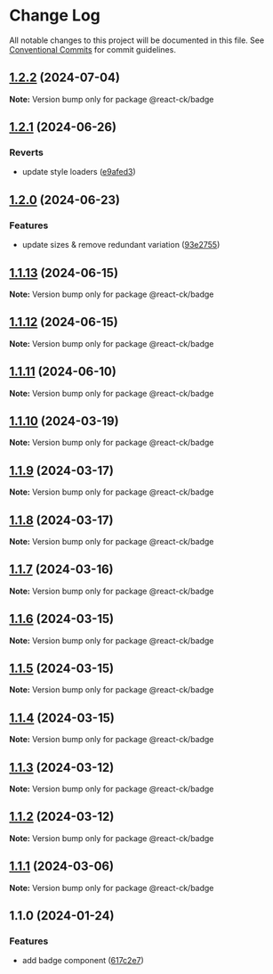 # Change Log

All notable changes to this project will be documented in this file.
See [Conventional Commits](https://conventionalcommits.org) for commit guidelines.

## [1.2.2](https://github.com/abelflopes/react-ck/compare/@react-ck/badge@1.2.1...@react-ck/badge@1.2.2) (2024-07-04)

**Note:** Version bump only for package @react-ck/badge





## [1.2.1](https://github.com/abelflopes/react-ck/compare/@react-ck/badge@1.2.0...@react-ck/badge@1.2.1) (2024-06-26)


### Reverts

* update style loaders ([e9afed3](https://github.com/abelflopes/react-ck/commit/e9afed309e7893e95b4b02cceb7e9636670740b8))



## [1.2.0](https://github.com/abelflopes/react-ck/compare/@react-ck/badge@1.1.13...@react-ck/badge@1.2.0) (2024-06-23)


### Features

* update sizes & remove redundant variation ([93e2755](https://github.com/abelflopes/react-ck/commit/93e2755f0df934e18db5af39c971edebbf9c7fe9))



## [1.1.13](https://github.com/abelflopes/react-ck/compare/@react-ck/badge@1.1.12...@react-ck/badge@1.1.13) (2024-06-15)

**Note:** Version bump only for package @react-ck/badge





## [1.1.12](https://github.com/abelflopes/react-ck/compare/@react-ck/badge@1.1.11...@react-ck/badge@1.1.12) (2024-06-15)

**Note:** Version bump only for package @react-ck/badge





## [1.1.11](https://github.com/abelflopes/react-ck/compare/@react-ck/badge@1.1.10...@react-ck/badge@1.1.11) (2024-06-10)

**Note:** Version bump only for package @react-ck/badge





## [1.1.10](https://github.com/abelflopes/react-ck/compare/@react-ck/badge@1.1.9...@react-ck/badge@1.1.10) (2024-03-19)

**Note:** Version bump only for package @react-ck/badge





## [1.1.9](https://github.com/abelflopes/react-ck/compare/@react-ck/badge@1.1.8...@react-ck/badge@1.1.9) (2024-03-17)

**Note:** Version bump only for package @react-ck/badge





## [1.1.8](https://github.com/abelflopes/react-ck/compare/@react-ck/badge@1.1.7...@react-ck/badge@1.1.8) (2024-03-17)

**Note:** Version bump only for package @react-ck/badge





## [1.1.7](https://github.com/abelflopes/react-ck/compare/@react-ck/badge@1.1.6...@react-ck/badge@1.1.7) (2024-03-16)

**Note:** Version bump only for package @react-ck/badge





## [1.1.6](https://github.com/abelflopes/react-ck/compare/@react-ck/badge@1.1.5...@react-ck/badge@1.1.6) (2024-03-15)

**Note:** Version bump only for package @react-ck/badge





## [1.1.5](https://github.com/abelflopes/react-ck/compare/@react-ck/badge@1.1.4...@react-ck/badge@1.1.5) (2024-03-15)

**Note:** Version bump only for package @react-ck/badge





## [1.1.4](https://github.com/abelflopes/react-ck/compare/@react-ck/badge@1.1.3...@react-ck/badge@1.1.4) (2024-03-15)

**Note:** Version bump only for package @react-ck/badge





## [1.1.3](https://github.com/abelflopes/react-ck/compare/@react-ck/badge@1.1.2...@react-ck/badge@1.1.3) (2024-03-12)

**Note:** Version bump only for package @react-ck/badge





## [1.1.2](https://github.com/abelflopes/react-ck/compare/@react-ck/badge@1.1.1...@react-ck/badge@1.1.2) (2024-03-12)

**Note:** Version bump only for package @react-ck/badge





## [1.1.1](https://github.com/abelflopes/react-ck/compare/@react-ck/badge@1.1.0...@react-ck/badge@1.1.1) (2024-03-06)

**Note:** Version bump only for package @react-ck/badge





## 1.1.0 (2024-01-24)


### Features

* add badge component ([617c2e7](https://github.com/abelflopes/react-ck/commit/617c2e7a8d3fbb7addd47b27f7335632562ca308))
